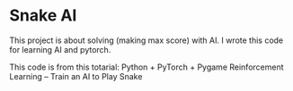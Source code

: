 # Snake AI
This project is about solving (making max score) with AI.
I wrote this code for learning AI and pytorch.

This code is from this totarial: Python + PyTorch + Pygame Reinforcement Learning – Train an AI to Play Snake
